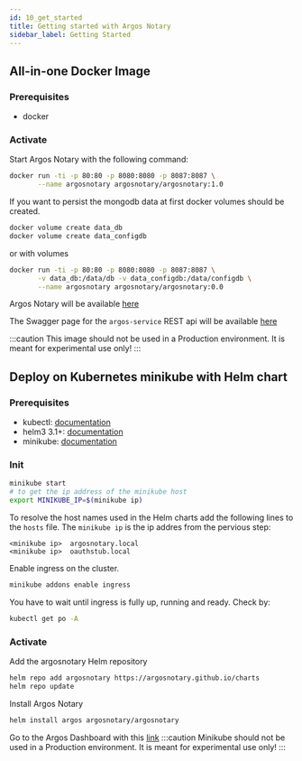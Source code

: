 ```yaml
---
id: 10_get_started
title: Getting started with Argos Notary
sidebar_label: Getting Started
---
```

## All-in-one Docker Image

### Prerequisites

* docker

### Activate

Start Argos Notary with the following command:

```bash
docker run -ti -p 80:80 -p 8080:8080 -p 8087:8087 \
       --name argosnotary argosnotary/argosnotary:1.0
```

If you want to persist the mongodb data at first docker volumes should be created.

```bash
docker volume create data_db 
docker volume create data_configdb
```

or with volumes
```bash
docker run -ti -p 80:80 -p 8080:8080 -p 8087:8087 \
       -v data_db:/data/db -v data_configdb:/data/configdb \
       --name argosnotary argosnotary/argosnotary:0.0
```

Argos Notary will be available <a href="http://localhost" target="_blank">here</a>


The Swagger page for the `argos-service` REST api will be available <a href="http://localhost:8080/swagger" target="_blank">here</a>

:::caution
This image should not be used in a Production environment. It is meant for experimental use only!
:::

## Deploy on Kubernetes minikube with Helm chart

### Prerequisites

* kubectl: [documentation](https://kubernetes.io/docs/tasks/tools/install-kubectl/)
* helm3 3.1+: [documentation](https://helm.sh/docs/intro/install/)
* minikube: [documentation](https://kubernetes.io/docs/tasks/tools/install-minikube/)

### Init

```bash
minikube start
# to get the ip address of the minikube host
export MINIKUBE_IP=$(minikube ip)
```
To resolve the host names used in the Helm charts add the following lines to the `hosts` file.
The `minikube ip` is the ip addres from the pervious step:

```
<minikube ip>  argosnotary.local
<minikube ip>  oauthstub.local
```
Enable ingress on the cluster.
```bash
minikube addons enable ingress
```

You have to wait until ingress is fully up, running and ready. Check by:
```bash
kubectl get po -A
```

### Activate

Add the argosnotary Helm repository
```bash
helm repo add argosnotary https://argosnotary.github.io/charts
helm repo update
```
Install Argos Notary
```bash
helm install argos argosnotary/argosnotary
```

Go to the Argos Dashboard with this <a href="https://argosnotary.local" target="_blank">link</a>
:::caution
Minikube should not be used in a Production environment. It is meant for experimental use only!
:::
